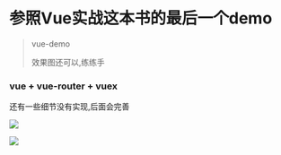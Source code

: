 # 参照Vue实战这本书的最后一个demo

> vue-demo
>
> 效果图还可以,练练手

### vue + vue-router + vuex

还有一些细节没有实现,后面会完善

![](http://on7r0tqgu.bkt.clouddn.com/FrZG_klvhO9Jm6XTjTBOm2BDd1ge.png)

![](http://on7r0tqgu.bkt.clouddn.com/Fo875jAbg2MgFauOUwwySg97uR8k.png)

